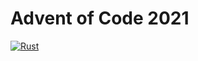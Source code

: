 # Advent of Code 2021

[![Rust](https://github.com/albgp22/AdventOfCode2021/actions/workflows/rust.yml/badge.svg)](https://github.com/albgp22/AdventOfCode2021/actions/workflows/rust.yml)
